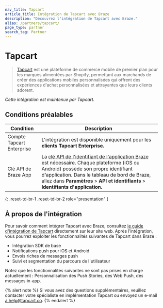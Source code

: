 ```yaml
---
nav_title: Tapcart
article_title: Intégration de Tapcart avec Braze
description: "Découvrez l'intégration de Tapcart avec Braze."
alias: /partners/tapcart/
page_type: partner
search_tag: Partner
---
```


# Tapcart

> [Tapcart](https://www.tapcart.com/) est une plateforme de commerce mobile de premier plan pour les marques alimentées par Shopify, permettant aux marchands de créer des applications mobiles personnalisées qui offrent des expériences d'achat personnalisées et attrayantes que leurs clients adorent.

_Cette intégration est maintenue par Tapcart._

## Conditions préalables

| Condition              | Description                                                                                                                                         |
|--------------------------|-----------------------------------------------------------------------------------------------------------------------------------------------------|
| Compte Tapcart Enterprise | L'intégration est disponible uniquement pour les **clients Tapcart Enterprise.**                                                                               |
| Clé API de Braze App         | La [clé API de l'identifiant de l'application Braze](https://www.braze.com/docs/api/identifier_types) est nécessaire. Chaque plateforme (iOS ou Android) possède son propre identifiant d'application. Dans le tableau de bord de Braze, allez dans **Paramètres** > **API et identifiants** > **Identifiants d'application.** |
{: .reset-td-br-1 .reset-td-br-2 role="presentation" }

## À propos de l'intégration

Pour savoir comment intégrer Tapcart avec Braze, consultez [le guide d'intégration de Tapcart](https://help.tapcart.com/hc/en-us/articles/36413383526675-Braze-Integration) directement sur leur site web. Après l'intégration, vous pourrez exploiter les fonctionnalités suivantes de Tapcart dans Braze :

- Intégration SDK de base
- Notifications push pour iOS et Android
- Envois riches de messages push
- Suivi et segmentation du parcours de l'utilisateur

Notez que les fonctionnalités suivantes ne sont pas prises en charge actuellement : Personnalisation des Push Stories, des Web Push, des messages in-app.

{% alert note %}
Si vous avez des questions supplémentaires, veuillez contacter votre spécialiste en implémentation Tapcart ou envoyez un e-mail [à help@tapcart.co](mailto:help@tapcart.co).
{% endalert %}
